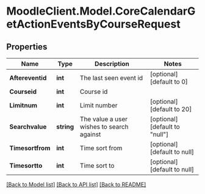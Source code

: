 # MoodleClient.Model.CoreCalendarGetActionEventsByCourseRequest

## Properties

Name | Type | Description | Notes
------------ | ------------- | ------------- | -------------
**Aftereventid** | **int** | The last seen event id | [optional] [default to 0]
**Courseid** | **int** | Course id | 
**Limitnum** | **int** | Limit number | [optional] [default to 20]
**Searchvalue** | **string** | The value a user wishes to search against | [optional] [default to "null"]
**Timesortfrom** | **int** | Time sort from | [optional] [default to null]
**Timesortto** | **int** | Time sort to | [optional] [default to null]

[[Back to Model list]](../README.md#documentation-for-models) [[Back to API list]](../README.md#documentation-for-api-endpoints) [[Back to README]](../README.md)

